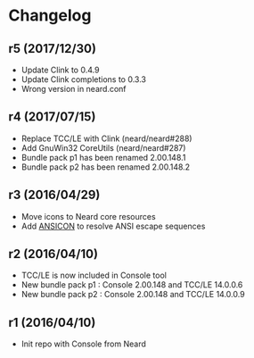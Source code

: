 # Changelog

## r5 (2017/12/30)

* Update Clink to 0.4.9
* Update Clink completions to 0.3.3
* Wrong version in neard.conf

## r4 (2017/07/15)

* Replace TCC/LE with Clink (neard/neard#288)
* Add GnuWin32 CoreUtils (neard/neard#287)
* Bundle pack p1 has been renamed 2.00.148.1
* Bundle pack p2 has been renamed 2.00.148.2

## r3 (2016/04/29)

* Move icons to Neard core resources
* Add [ANSICON](https://github.com/adoxa/ansicon) to resolve ANSI escape sequences

## r2 (2016/04/10)

* TCC/LE is now included in Console tool
* New bundle pack p1 : Console 2.00.148 and TCC/LE 14.0.0.6
* New bundle pack p2 : Console 2.00.148 and TCC/LE 14.0.0.9

## r1 (2016/04/10)

* Init repo with Console from Neard
